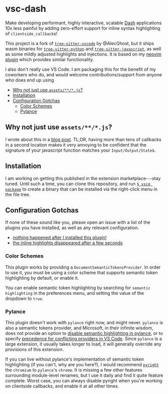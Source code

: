 # vsc-dash

Make developing performant, highly interactive, scalable [Dash](https://dash.plotly.com/) 
applications 10x less painful by adding zero-effort support for inline syntax highlighting of 
`clientside_callback`s!

This project is a fork of [`tree-sitter-vscode`](https://github.com/AlecGhost/tree-sitter-vscode) by @AlecGhost, but it ships
wasm binaries for [`tree-sitter-python`](https://github.com/tree-sitter/tree-sitter-python) and [`tree-sitter-javascript`](https://github.com/tree-sitter/tree-sitter-javascript),
as well as some mildly adjusted highlights and injections. It is based on my [neovim plugin](https://github.com/ctdunc/nvim-dash)
which provides similar functionality.

I also don't really use VS Code. I am packaging this for the benefit of my coworkers who do, and would
welcome contributions/support from anyone who does end up using 

- [Why not just use `assets/**/*.js`?](#why-not-just-use-assetsjs)
- [Installation](#installation)
- [Configuration Gotchas](#configuration-gotchas)
    - [Color Schemes](#color-schemes)
    - [Pylance](#pylance)


## Why not just use `assets/**/*.js`?
I wrote about this in a [blog post](https://www.connorduncan.xyz/blog/dash-clientside-treesitter.html).
TL;DR, having more than tens of callbacks in a second location makes it very annoying 
to be confident that the signature of your javascript function matches your `Input/Output/State`s.

## Installation
I am working on getting this published in the extension marketplace---stay tuned.
Until such a time, you can clone this repository, and run [`$ vsce package`](https://code.visualstudio.com/api/working-with-extensions/publishing-extension)
to create a binary that can be installed via the right-click menu in the file tree.

## Configuration Gotchas
If none of these sound like you, please open an issue with a list of the plugins you 
have installed, as well as any relevant configuration.

- [nothing happened after I installed this plugin!](#color-schemes)
- [the inline highlights disappeared after a few seconds](#pylance)

### Color Schemes
This plugin works by providing a `DocumentSemanticTokensProvider`. In order to use it,
you must be using a color scheme that supports semantic token highlighting by default, or enable it.

You can enable semantic token highlighting by searching for `semantic highlighting` in the preferences
menu, and setting the value of the dropdown to `true`.

### Pylance
This plugin doesn't work with `pylance` right now, and might never.
`pylance` is also a semantic tokens provider, and Microsoft, in their infinite 
wisdom, does not provide an option to [disable semantic highlighting in pylance](https://github.com/microsoft/pylance-release/issues/2495),
or to specify [precedence for conflicting providers in VS Code](https://github.com/microsoft/vscode/issues/145530).
Since `pylance` is a large extension, it usually takes longer to load, it will generally override 
any provisions of this extension.

If you can live without pylance's implementation of semantic token highlighting (if you can't,
why are you here?), I would recommend [`pyright`](https://github.com/microsoft/pyright) the `chromium`
to `pylance`'s `chrome`. It is missing a few other features surrounding module-level renames, but I use it daily
and find it quite feature complete.
Worst case, you can always disable pyright when you're working on clientside callbacks, and enable it at all other times.
